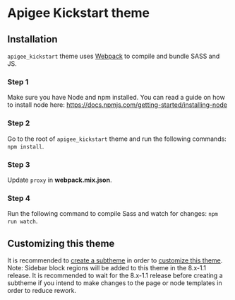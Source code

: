 # Apigee Kickstart theme

## Installation
`apigee_kickstart` theme uses [Webpack](https://webpack.js.org) to compile and bundle SASS and JS.

### Step 1
Make sure you have Node and npm installed.
You can read a guide on how to install node here: https://docs.npmjs.com/getting-started/installing-node

### Step 2
Go to the root of `apigee_kickstart` theme and run the following commands: `npm install`.

### Step 3
Update `proxy` in **webpack.mix.json**.

### Step 4
Run the following command to compile Sass and watch for changes: `npm run watch`.

## Customizing this theme
It is recommended to [create a subtheme](https://www.drupal.org/docs/8/theming-drupal-8/creating-a-drupal-8-sub-theme-or-sub-theme-of-sub-theme) in order to [customize this theme](https://www.drupal.org/docs/8/theming). Note: Sidebar block regions will be added to this theme in the 8.x-1.1 release. It is recommended to wait for the 8.x-1.1 release before creating a subtheme if you intend to make changes to the page or node templates in order to reduce rework.
